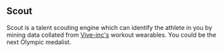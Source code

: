 ## Scout

Scout is a talent scouting engine which can identify the athlete in you by mining data collated from [Vive-inc's](http://dakbill.github.io) workout wearables. You could be the next Olympic medalist.
